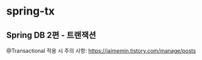 # spring-tx
Spring DB 2편 - 트랜잭션
---

@Transactional 적용 시 주의 사항: https://jaimemin.tistory.com/manage/posts
